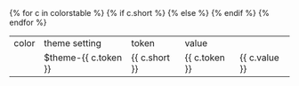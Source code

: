 
<style>
  .box {
    width: 20px;
    height: 20px;
  }
</style>

<table class="usa-table">
  <tr>
    <td>color</td>
    <td>theme setting</td>
    <td>token</td>
    <td>value</td>
  </tr>
  {% for c in colorstable %}
  <tr>
    <td><div class="box" style="background-color: {{ c.value }}"></div></td>
    <td>$theme-{{ c.token }}</td>
    {% if c.short %}
      <td>{{ c.short }}</td>
    {% else %}
      <td>{{ c.token }}</td>
    {% endif %}
    <td>{{ c.value }}</td>
  </tr>
  {% endfor %}
</table>
